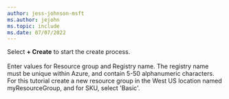 ```yaml
---
author: jess-johnson-msft
ms.author: jejohn
ms.topic: include
ms.date: 07/07/2022
---
```


Select **+ Create** to start the create process.
<br><br>
Enter values for Resource group and Registry name. The registry name must be unique within Azure, and contain 5-50 alphanumeric characters. For this tutorial create a new resource group in the West US location named myResourceGroup, and for SKU, select 'Basic'.

